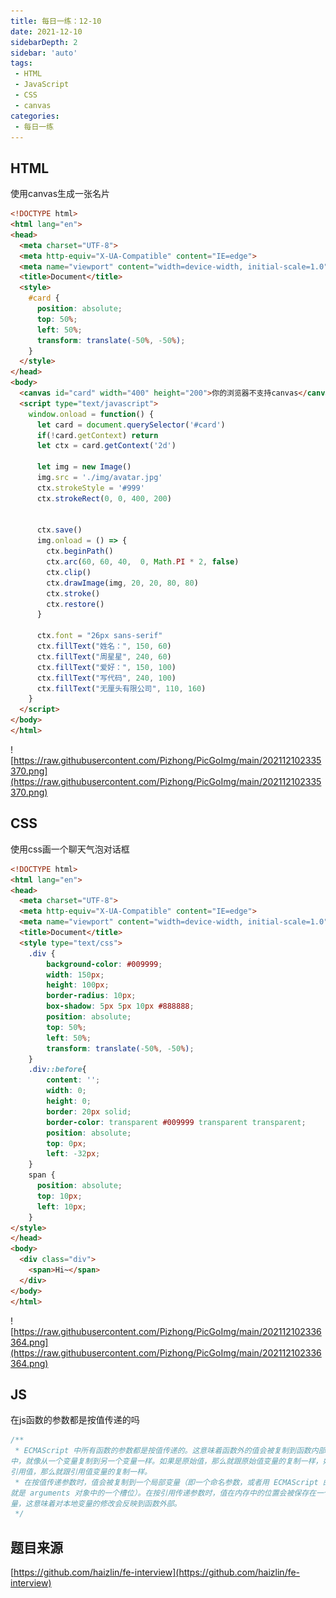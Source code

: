 ```yaml
---
title: 每日一练：12-10
date: 2021-12-10
sidebarDepth: 2
sidebar: 'auto'
tags:
 - HTML
 - JavaScript
 - CSS
 - canvas
categories:
 - 每日一练
---
```


## HTML
使用canvas生成一张名片
``` html
<!DOCTYPE html>
<html lang="en">
<head>
  <meta charset="UTF-8">
  <meta http-equiv="X-UA-Compatible" content="IE=edge">
  <meta name="viewport" content="width=device-width, initial-scale=1.0">
  <title>Document</title>
  <style>
    #card {
      position: absolute;
      top: 50%;
      left: 50%;
      transform: translate(-50%, -50%);
    }
  </style>
</head>
<body>
  <canvas id="card" width="400" height="200">你的浏览器不支持canvas</canvas>
  <script type="text/javascript">
    window.onload = function() {
      let card = document.querySelector('#card')
      if(!card.getContext) return
      let ctx = card.getContext('2d')

      let img = new Image()
      img.src = './img/avatar.jpg'
      ctx.strokeStyle = '#999'
      ctx.strokeRect(0, 0, 400, 200)

      
      ctx.save()
      img.onload = () => {
        ctx.beginPath()
        ctx.arc(60, 60, 40,  0, Math.PI * 2, false)
        ctx.clip()
        ctx.drawImage(img, 20, 20, 80, 80)
        ctx.stroke()
        ctx.restore()
      }

      ctx.font = "26px sans-serif"
      ctx.fillText("姓名：", 150, 60)
      ctx.fillText("周星星", 240, 60)
      ctx.fillText("爱好：", 150, 100)
      ctx.fillText("写代码", 240, 100)
      ctx.fillText("无厘头有限公司", 110, 160)
    }
  </script>
</body>
</html>
```
![https://raw.githubusercontent.com/Pizhong/PicGoImg/main/202112102335370.png](https://raw.githubusercontent.com/Pizhong/PicGoImg/main/202112102335370.png)

## CSS
使用css画一个聊天气泡对话框
``` html
<!DOCTYPE html>
<html lang="en">
<head>
  <meta charset="UTF-8">
  <meta http-equiv="X-UA-Compatible" content="IE=edge">
  <meta name="viewport" content="width=device-width, initial-scale=1.0">
  <title>Document</title>
  <style type="text/css">
    .div {
        background-color: #009999;
        width: 150px;
        height: 100px;
        border-radius: 10px;
        box-shadow: 5px 5px 10px #888888;
        position: absolute;
        top: 50%;
        left: 50%;
        transform: translate(-50%, -50%);
    }
    .div::before{
        content: '';
        width: 0;
        height: 0;
        border: 20px solid;
        border-color: transparent #009999 transparent transparent;
        position: absolute;
        top: 0px;
        left: -32px;
    }
    span {
      position: absolute;
      top: 10px;
      left: 10px;
    }
</style>
</head>
<body>
  <div class="div">
    <span>Hi~</span>
  </div>
</body>
</html>
```
![https://raw.githubusercontent.com/Pizhong/PicGoImg/main/202112102336364.png](https://raw.githubusercontent.com/Pizhong/PicGoImg/main/202112102336364.png)

## JS
在js函数的参数都是按值传递的吗

``` javascript
/**
 * ECMAScript 中所有函数的参数都是按值传递的。这意味着函数外的值会被复制到函数内部的参数
中，就像从一个变量复制到另一个变量一样。如果是原始值，那么就跟原始值变量的复制一样，如果是
引用值，那么就跟引用值变量的复制一样。
 * 在按值传递参数时，值会被复制到一个局部变量（即一个命名参数，或者用 ECMAScript 的话说，
就是 arguments 对象中的一个槽位）。在按引用传递参数时，值在内存中的位置会被保存在一个局部变
量，这意味着对本地变量的修改会反映到函数外部。
 */
```

## 题目来源
[https://github.com/haizlin/fe-interview](https://github.com/haizlin/fe-interview)